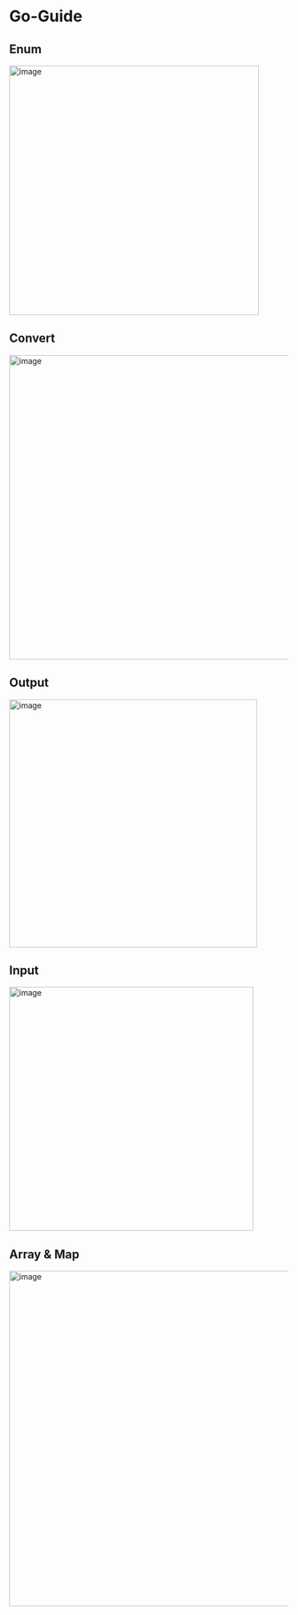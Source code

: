 # Go-Guide

## Enum

<img width="450" alt="image" src="https://user-images.githubusercontent.com/56068905/221755851-fcb7723c-c7b4-4e45-80a5-44582c1ffb70.png">

## Convert

<img width="549" alt="image" src="https://user-images.githubusercontent.com/56068905/221757378-e247e4cc-24ea-4595-af7b-c33160ad7b85.png">

## Output

<img width="447" alt="image" src="https://user-images.githubusercontent.com/56068905/221759047-3b44d643-cac2-4ba0-8460-330dcb819fc3.png">

## Input

<img width="440" alt="image" src="https://user-images.githubusercontent.com/56068905/221761689-bb94ce6b-49e6-4477-ae2e-b83046aa07d1.png">

## Array & Map

<img width="605" alt="image" src="https://user-images.githubusercontent.com/56068905/221902242-1bee1bfa-0ae0-45f5-b1b1-b046347eabf3.png">
